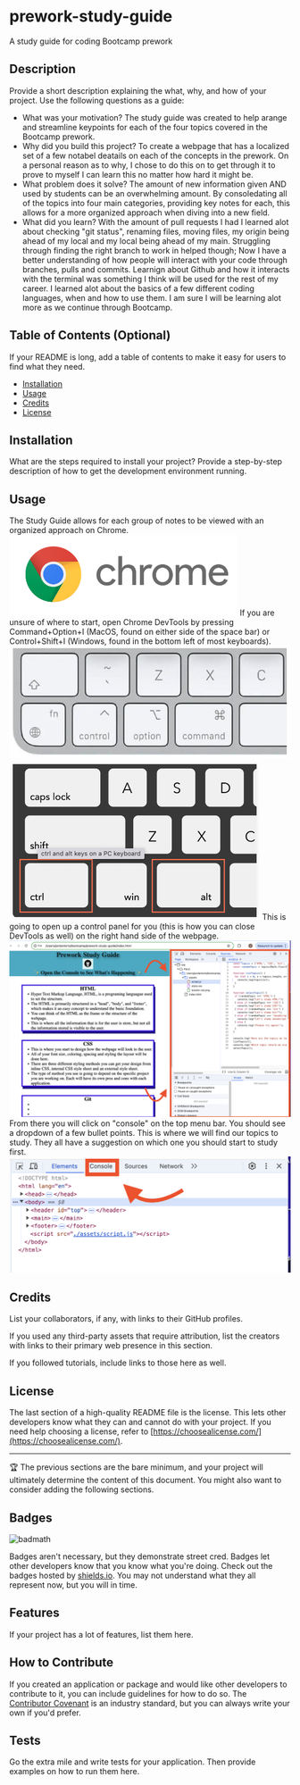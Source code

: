 # prework-study-guide
A study guide for coding Bootcamp prework

## Description

Provide a short description explaining the what, why, and how of your project. Use the following questions as a guide:

- What was your motivation? The study guide was created to help arange and streamline keypoints for each of the four topics covered in the Bootcamp prework. 
- Why did you build this project? To create a webpage that has a localized set of a few notabel deatails on each of the concepts in the prework. On a personal reason as to why, I chose to do this on to get through it to prove to myself I can learn this no matter how hard it might be.
- What problem does it solve? The amount of new information given AND used by students can be an overwhelming amount. By consoledating all of the topics into four main categories, providing key notes for each, this allows for a more organized approach when diving into a new field.
- What did you learn? With the amount of pull requests I had I learned alot about checking "git status", renaming files, moving files, my origin being ahead of my local and my local being ahead of my main. Struggling through finding the right branch to work in helped though; Now I have a better understanding of how people will interact with your code through branches, pulls and commits. Learnign about Github and how it interacts with the terminal was something I think will be used for the rest of my career. I learned alot about the basics of a few different coding languages, when and how to use them. I am sure I will be learning alot more as we continue through Bootcamp.

## Table of Contents (Optional)

If your README is long, add a table of contents to make it easy for users to find what they need.

- [Installation](#installation)
- [Usage](#usage)
- [Credits](#credits)
- [License](#license)

## Installation

What are the steps required to install your project? Provide a step-by-step description of how to get the development environment running.

## Usage
 
The Study Guide allows for each group of notes to be viewed with an organized approach on Chrome. 
 <img src="./assets/images/Chrome_image.png" alt="Google Chrome logo" />
If you are unsure of where to start, open Chrome DevTools by pressing Command+Option+I (MacOS, found on either side of the space bar) or Control+Shift+I (Windows, found in the bottom left of most keyboards). 
<img src="./assets/images/Mac_Keyboard.png" alt="Showing where the Command and Option keys are" /> <img src="./assets/images/Windows_Keyboard.png" />
This is going to open up a control panel for you (this is how you can close DevTools as well) on the right hand side of the webpage.
<img src="./assets/images/Open_DevTools.png" alt="Screenshot of how Google DevTools will appear" /> 
 From there you will click on "console" on the top menu bar. You should see a dropdown of a few bullet points. This is where we will find our topics to study. They all have a suggestion on which one you should start to study first. 
<img src="./assets/images/Console_DevTools.png" alt="Image of the top menu and where to locate the console button" />

## Credits

List your collaborators, if any, with links to their GitHub profiles.

If you used any third-party assets that require attribution, list the creators with links to their primary web presence in this section.

If you followed tutorials, include links to those here as well.

## License

The last section of a high-quality README file is the license. This lets other developers know what they can and cannot do with your project. If you need help choosing a license, refer to [https://choosealicense.com/](https://choosealicense.com/).

---

🏆 The previous sections are the bare minimum, and your project will ultimately determine the content of this document. You might also want to consider adding the following sections.

## Badges

![badmath](https://img.shields.io/github/languages/top/nielsenjared/badmath)

Badges aren't necessary, but they demonstrate street cred. Badges let other developers know that you know what you're doing. Check out the badges hosted by [shields.io](https://shields.io/). You may not understand what they all represent now, but you will in time.

## Features

If your project has a lot of features, list them here.

## How to Contribute

If you created an application or package and would like other developers to contribute to it, you can include guidelines for how to do so. The [Contributor Covenant](https://www.contributor-covenant.org/) is an industry standard, but you can always write your own if you'd prefer.

## Tests

Go the extra mile and write tests for your application. Then provide examples on how to run them here.